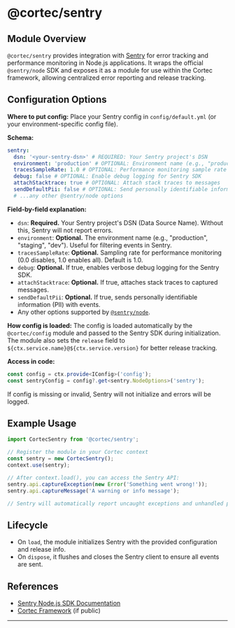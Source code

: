 # @cortec/sentry

## Module Overview

`@cortec/sentry` provides integration with [Sentry](https://sentry.io/) for error tracking and performance monitoring in Node.js applications. It wraps the official `@sentry/node` SDK and exposes it as a module for use within the Cortec framework, allowing centralized error reporting and release tracking.

## Configuration Options

**Where to put config:**
Place your Sentry config in `config/default.yml` (or your environment-specific config file).

**Schema:**

```yaml
sentry:
  dsn: '<your-sentry-dsn>' # REQUIRED: Your Sentry project's DSN
  environment: 'production' # OPTIONAL: Environment name (e.g., "production", "staging")
  tracesSampleRate: 1.0 # OPTIONAL: Performance monitoring sample rate (0.0 - 1.0, default: 1.0)
  debug: false # OPTIONAL: Enable debug logging for Sentry SDK
  attachStacktrace: true # OPTIONAL: Attach stack traces to messages
  sendDefaultPii: false # OPTIONAL: Send personally identifiable information
  # ...any other @sentry/node options
```

**Field-by-field explanation:**

- `dsn`: **Required.** Your Sentry project's DSN (Data Source Name). Without this, Sentry will not report errors.
- `environment`: **Optional.** The environment name (e.g., "production", "staging", "dev"). Useful for filtering events in Sentry.
- `tracesSampleRate`: **Optional.** Sampling rate for performance monitoring (0.0 disables, 1.0 enables all). Default is 1.0.
- `debug`: **Optional.** If true, enables verbose debug logging for the Sentry SDK.
- `attachStacktrace`: **Optional.** If true, attaches stack traces to captured messages.
- `sendDefaultPii`: **Optional.** If true, sends personally identifiable information (PII) with events.
- Any other options supported by [`@sentry/node`](https://docs.sentry.io/platforms/node/configuration/options/).

**How config is loaded:**
The config is loaded automatically by the `@cortec/config` module and passed to the Sentry SDK during initialization.
The module also sets the `release` field to `${ctx.service.name}@${ctx.service.version}` for better release tracking.

**Access in code:**

```typescript
const config = ctx.provide<IConfig>('config');
const sentryConfig = config?.get<sentry.NodeOptions>('sentry');
```

If config is missing or invalid, Sentry will not initialize and errors will be logged.

## Example Usage

```ts
import CortecSentry from '@cortec/sentry';

// Register the module in your Cortec context
const sentry = new CortecSentry();
context.use(sentry);

// After context.load(), you can access the Sentry API:
sentry.api.captureException(new Error('Something went wrong!'));
sentry.api.captureMessage('A warning or info message');

// Sentry will automatically report uncaught exceptions and unhandled promise rejections.
```

## Lifecycle

- On `load`, the module initializes Sentry with the provided configuration and release info.
- On `dispose`, it flushes and closes the Sentry client to ensure all events are sent.

## References

- [Sentry Node.js SDK Documentation](https://docs.sentry.io/platforms/node/)
- [Cortec Framework](https://github.com/saswatpadhi/cortec) (if public)

---
